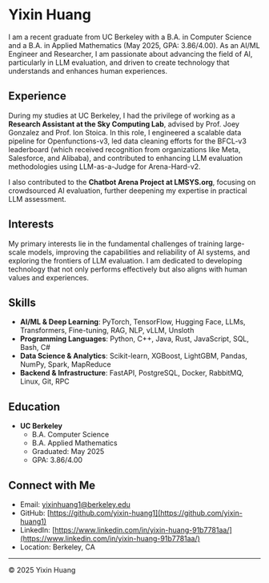 # Yixin Huang

I am a recent graduate from UC Berkeley with a B.A. in Computer Science and a B.A. in Applied Mathematics (May 2025, GPA: 3.86/4.00). As an AI/ML Engineer and Researcher, I am passionate about advancing the field of AI, particularly in LLM evaluation, and driven to create technology that understands and enhances human experiences.

## Experience

During my studies at UC Berkeley, I had the privilege of working as a **Research Assistant at the Sky Computing Lab**, advised by Prof. Joey Gonzalez and Prof. Ion Stoica. In this role, I engineered a scalable data pipeline for Openfunctions-v3, led data cleaning efforts for the BFCL-v3 leaderboard (which received recognition from organizations like Meta, Salesforce, and Alibaba), and contributed to enhancing LLM evaluation methodologies using LLM-as-a-Judge for Arena-Hard-v2.

I also contributed to the **Chatbot Arena Project at LMSYS.org**, focusing on crowdsourced AI evaluation, further deepening my expertise in practical LLM assessment.

## Interests

My primary interests lie in the fundamental challenges of training large-scale models, improving the capabilities and reliability of AI systems, and exploring the frontiers of LLM evaluation. I am dedicated to developing technology that not only performs effectively but also aligns with human values and experiences.

## Skills

*   **AI/ML & Deep Learning**: PyTorch, TensorFlow, Hugging Face, LLMs, Transformers, Fine-tuning, RAG, NLP, vLLM, Unsloth
*   **Programming Languages**: Python, C++, Java, Rust, JavaScript, SQL, Bash, C#
*   **Data Science & Analytics**: Scikit-learn, XGBoost, LightGBM, Pandas, NumPy, Spark, MapReduce
*   **Backend & Infrastructure**: FastAPI, PostgreSQL, Docker, RabbitMQ, Linux, Git, RPC

## Education

*   **UC Berkeley**
    *   B.A. Computer Science
    *   B.A. Applied Mathematics
    *   Graduated: May 2025
    *   GPA: 3.86/4.00

## Connect with Me

*   Email: [yixinhuang1@berkeley.edu](mailto:yixinhuang1@berkeley.edu)
*   GitHub: [https://github.com/yixin-huang1](https://github.com/yixin-huang1)
*   LinkedIn: [https://www.linkedin.com/in/yixin-huang-91b7781aa/](https://www.linkedin.com/in/yixin-huang-91b7781aa/)
*   Location: Berkeley, CA

---

&copy; 2025 Yixin Huang

